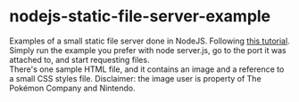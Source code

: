 # nodejs-static-file-server-example
 Examples of a small static file server done in NodeJS.
 Following <a href="https://adrianmejia.com/building-a-node-js-static-file-server-files-over-http-using-es6/">this tutorial</a>.<br>
 Simply run the example you prefer with node server.js, go to the port it was attached to, and start requesting files.<br>
 There's one sample HTML file, and it contains an image and a reference to a small CSS styles file.
 Disclaimer: the image user is property of The Pokémon Company and Nintendo.

